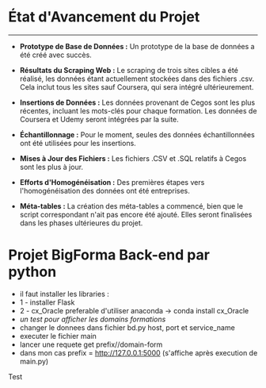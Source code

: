 # État d'Avancement du Projet
----------------------------

- **Prototype de Base de Données :** Un prototype de la base de données a été créé avec succès.

- **Résultats du Scraping Web :** Le scraping de trois sites cibles a été réalisé, les données étant actuellement stockées dans des fichiers .csv. Cela inclut tous les sites sauf Coursera, qui sera intégré ultérieurement.

- **Insertions de Données :** Les données provenant de Cegos sont les plus récentes, incluant les mots-clés pour chaque formation. Les données de Coursera et Udemy seront intégrées par la suite.

- **Échantillonnage :** Pour le moment, seules des données échantillonnées ont été utilisées pour les insertions.

- **Mises à Jour des Fichiers :** Les fichiers .CSV et .SQL relatifs à Cegos sont les plus à jour.

- **Efforts d'Homogénéisation :** Des premières étapes vers l'homogénéisation des données ont été entreprises.

- **Méta-tables :** La création des méta-tables a commencé, bien que le script correspondant n'ait pas encore été ajouté. Elles seront finalisées dans les phases ultérieures du projet.

# Projet BigForma Back-end par python
* il faut installer les libraries : 
* 1 - installer Flask 
* 2 - cx_Oracle preferable d'utiliser anaconda -> conda install cx_Oracle
* _un test pour afficher les domains formations_
* changer le donnees dans fichier bd.py host, port et service_name
* executer le fichier main
* lancer une requete get prefix//domain-form
* dans mon cas prefix = http://127.0.0.1:5000 (s'affiche après execution de main.py)

Test